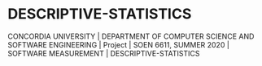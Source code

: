 # DESCRIPTIVE-STATISTICS
CONCORDIA UNIVERSITY | DEPARTMENT OF COMPUTER SCIENCE AND SOFTWARE ENGINEERING | Project | SOEN 6611, SUMMER 2020 | SOFTWARE MEASUREMENT | DESCRIPTIVE-STATISTICS
